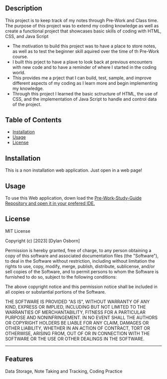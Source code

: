 # <Your-Project-Title>

## Description

This project is to keep track of my notes through Pre-Work and Class time. The purpose of this project was to extend my coding knowledge as well as create a functional project that showcases basic skills of coding with HTML, CSS, and Java Script 

- The motivation to build this project was to have a place to store notes, as well as to test the beginner skill aquired over the time of th Pre-Work course.
- I built this prject to have a plave to look back at previous encounters with new code and to have a reminder of where I started in the coding world.
- This provides me a prject that I can build, test, sample, and improve different aspects of my coding as I learn more and begin implementing my knowledge. 
- Through this project I learned the basic sctructure of HTML, the use of CSS, and the implementation of Java Script to handle and control data of the project.

## Table of Contents


- [Installation](#installation)
- [Usage](#usage)
- [License](#license)

## Installation

This is a non installation web application. Just open in a web page! 

## Usage

To use this Web application, down load the [Pre-Work-Study-Guide Repository and open it in your prefered IDE.](https://github.com/DylanOzzy/Prework-Study-Guide.git)


## License

MIT License

Copyright (c) [2023] [Dylan Osborn]

Permission is hereby granted, free of charge, to any person obtaining a copy
of this software and associated documentation files (the "Software"), to deal
in the Software without restriction, including without limitation the rights
to use, copy, modify, merge, publish, distribute, sublicense, and/or sell
copies of the Software, and to permit persons to whom the Software is
furnished to do so, subject to the following conditions:

The above copyright notice and this permission notice shall be included in all
copies or substantial portions of the Software.

THE SOFTWARE IS PROVIDED "AS IS", WITHOUT WARRANTY OF ANY KIND, EXPRESS OR
IMPLIED, INCLUDING BUT NOT LIMITED TO THE WARRANTIES OF MERCHANTABILITY,
FITNESS FOR A PARTICULAR PURPOSE AND NONINFRINGEMENT. IN NO EVENT SHALL THE
AUTHORS OR COPYRIGHT HOLDERS BE LIABLE FOR ANY CLAIM, DAMAGES OR OTHER
LIABILITY, WHETHER IN AN ACTION OF CONTRACT, TORT OR OTHERWISE, ARISING FROM,
OUT OF OR IN CONNECTION WITH THE SOFTWARE OR THE USE OR OTHER DEALINGS IN THE
SOFTWARE. 

---



## Features

Data Storage, Note Taking and Tracking, Coding Practice
